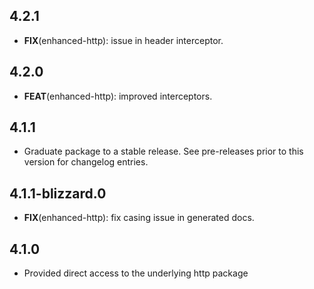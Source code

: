 ## 4.2.1

 - **FIX**(enhanced-http): issue in header interceptor.

## 4.2.0

 - **FEAT**(enhanced-http): improved interceptors.

## 4.1.1

 - Graduate package to a stable release. See pre-releases prior to this version for changelog entries.

## 4.1.1-blizzard.0

 - **FIX**(enhanced-http): fix casing issue in generated docs.

## 4.1.0

* Provided direct access to the underlying http package